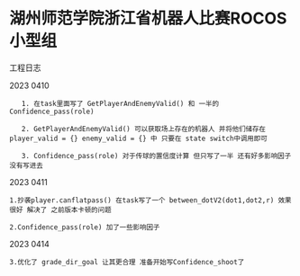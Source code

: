# 湖州师范学院浙江省机器人比赛ROCOS小型组
工程日志

2023 0410

       1. 在task里面写了 GetPlayerAndEnemyValid() 和 一半的 Confidence_pass(role)
       
       2. GetPlayerAndEnemyValid() 可以获取场上存在的机器人 并将他们储存在player_valid = {} enemy_valid = {} 中 只要在 state switch中调用即可
       
       3. Confidence_pass(role) 对于传球的置信度计算 但只写了一半 还有好多影响因子没有写进去

2023 0411

    1.抄袭player.canflatpass() 在task写了一个 between_dotV2(dot1,dot2,r) 效果很好 解决了 之前版本卡顿的问题
    
    2.Confidence_pass(role) 加了一些影响因子 

2023 0414

    3.优化了 grade_dir_goal 让其更合理 准备开始写Confidence_shoot了
